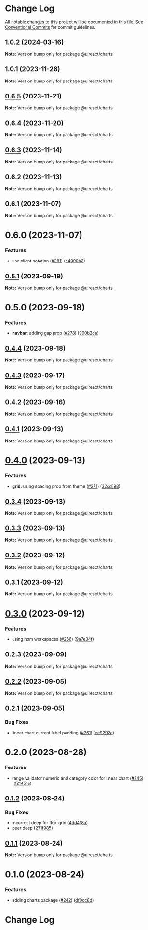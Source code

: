# Change Log

All notable changes to this project will be documented in this file.
See [Conventional Commits](https://conventionalcommits.org) for commit guidelines.

## 1.0.2 (2024-03-16)

**Note:** Version bump only for package @uireact/charts





## 1.0.1 (2023-11-26)

**Note:** Version bump only for package @uireact/charts





## [0.6.5](https://github.com/inavac182/uireact/compare/@uireact/charts@0.6.4...@uireact/charts@0.6.5) (2023-11-21)

**Note:** Version bump only for package @uireact/charts





## 0.6.4 (2023-11-20)

**Note:** Version bump only for package @uireact/charts





## [0.6.3](https://github.com/inavac182/uireact/compare/@uireact/charts@0.6.2...@uireact/charts@0.6.3) (2023-11-14)

**Note:** Version bump only for package @uireact/charts





## 0.6.2 (2023-11-13)

**Note:** Version bump only for package @uireact/charts





## 0.6.1 (2023-11-07)

**Note:** Version bump only for package @uireact/charts





# 0.6.0 (2023-11-07)


### Features

* use client notation ([#281](https://github.com/inavac182/uireact/issues/281)) ([e4099b2](https://github.com/inavac182/uireact/commit/e4099b21110b550cb313781aaeeac3cb141a6dd8))





## [0.5.1](https://github.com/inavac182/uireact/compare/@uireact/charts@0.5.0...@uireact/charts@0.5.1) (2023-09-19)

**Note:** Version bump only for package @uireact/charts





# 0.5.0 (2023-09-18)


### Features

* **navbar:** adding gap prop ([#278](https://github.com/inavac182/uireact/issues/278)) ([990b2da](https://github.com/inavac182/uireact/commit/990b2da8bc9b143929e380e5db1ed8e8482a6cdd))





## [0.4.4](https://github.com/inavac182/uireact/compare/@uireact/charts@0.4.3...@uireact/charts@0.4.4) (2023-09-18)

**Note:** Version bump only for package @uireact/charts





## [0.4.3](https://github.com/inavac182/uireact/compare/@uireact/charts@0.4.2...@uireact/charts@0.4.3) (2023-09-17)

**Note:** Version bump only for package @uireact/charts





## 0.4.2 (2023-09-16)

**Note:** Version bump only for package @uireact/charts





## [0.4.1](https://github.com/inavac182/ui-react/compare/@uireact/charts@0.4.0...@uireact/charts@0.4.1) (2023-09-13)

**Note:** Version bump only for package @uireact/charts





# [0.4.0](https://github.com/inavac182/ui-react/compare/@uireact/charts@0.3.4...@uireact/charts@0.4.0) (2023-09-13)


### Features

* **grid:** using spacing prop from theme ([#271](https://github.com/inavac182/ui-react/issues/271)) ([32cd198](https://github.com/inavac182/ui-react/commit/32cd19806d5748c19d98010b9111fa4bf3782b9f))





## [0.3.4](https://github.com/inavac182/ui-react/compare/@uireact/charts@0.3.3...@uireact/charts@0.3.4) (2023-09-13)

**Note:** Version bump only for package @uireact/charts





## [0.3.3](https://github.com/inavac182/ui-react/compare/@uireact/charts@0.3.2...@uireact/charts@0.3.3) (2023-09-13)

**Note:** Version bump only for package @uireact/charts





## [0.3.2](https://github.com/inavac182/ui-react/compare/@uireact/charts@0.3.1...@uireact/charts@0.3.2) (2023-09-12)

**Note:** Version bump only for package @uireact/charts





## 0.3.1 (2023-09-12)

**Note:** Version bump only for package @uireact/charts





# [0.3.0](https://github.com/inavac182/ui-react/compare/@uireact/charts@0.2.3...@uireact/charts@0.3.0) (2023-09-12)


### Features

* using npm workspaces ([#266](https://github.com/inavac182/ui-react/issues/266)) ([9a7e34f](https://github.com/inavac182/ui-react/commit/9a7e34f437947edc55e2429dea7059e2f8b50fb9))





## 0.2.3 (2023-09-09)

**Note:** Version bump only for package @uireact/charts





## [0.2.2](https://github.com/inavac182/ui-react/compare/@uireact/charts@0.2.1...@uireact/charts@0.2.2) (2023-09-05)

**Note:** Version bump only for package @uireact/charts





## 0.2.1 (2023-09-05)


### Bug Fixes

* linear chart current label padding ([#261](https://github.com/inavac182/ui-react/issues/261)) ([ee9292e](https://github.com/inavac182/ui-react/commit/ee9292ef43627d489d3acb14917450a2e2f99988))





# 0.2.0 (2023-08-28)


### Features

* range validator numeric and category color for linear chart ([#245](https://github.com/inavac182/ui-react/issues/245)) ([021451e](https://github.com/inavac182/ui-react/commit/021451e4e136876fb99a37803355cf965cb8953d))





## [0.1.2](https://github.com/inavac182/ui-react/compare/@uireact/charts@0.1.1...@uireact/charts@0.1.2) (2023-08-24)


### Bug Fixes

* incorrect deep for flex-grid ([4dd418a](https://github.com/inavac182/ui-react/commit/4dd418a02de3dd2de09ab67a7c56bc2b0fa0875d))
* peer deep ([271f985](https://github.com/inavac182/ui-react/commit/271f98553638203e0a1a110471ad11526e6674f4))





## [0.1.1](https://github.com/inavac182/ui-react/compare/@uireact/charts@0.1.0...@uireact/charts@0.1.1) (2023-08-24)

**Note:** Version bump only for package @uireact/charts





# 0.1.0 (2023-08-24)


### Features

* adding charts package ([#242](https://github.com/inavac182/ui-react/issues/242)) ([df0cc8d](https://github.com/inavac182/ui-react/commit/df0cc8d838e8a810ca7947f476cab4efc8f888cd))





# Change Log
